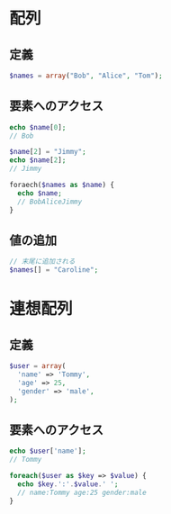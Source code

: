 # 配列

## 定義

```php
$names = array("Bob", "Alice", "Tom");
```

## 要素へのアクセス

```php
echo $name[0];
// Bob

$name[2] = "Jimmy";
echo $name[2];
// Jimmy

foraech($names as $name) {
  echo $name;
  // BobAliceJimmy
}
```

## 値の追加

```php
// 末尾に追加される
$names[] = "Caroline";
```

# 連想配列

## 定義

```php
$user = array(
  'name' => 'Tommy',
  'age' => 25,
  'gender' => 'male',
);
```

## 要素へのアクセス

```php
echo $user['name'];
// Tommy

foreach($user as $key => $value) {
  echo $key.':'.$value.' ';
  // name:Tommy age:25 gender:male 
}
```
